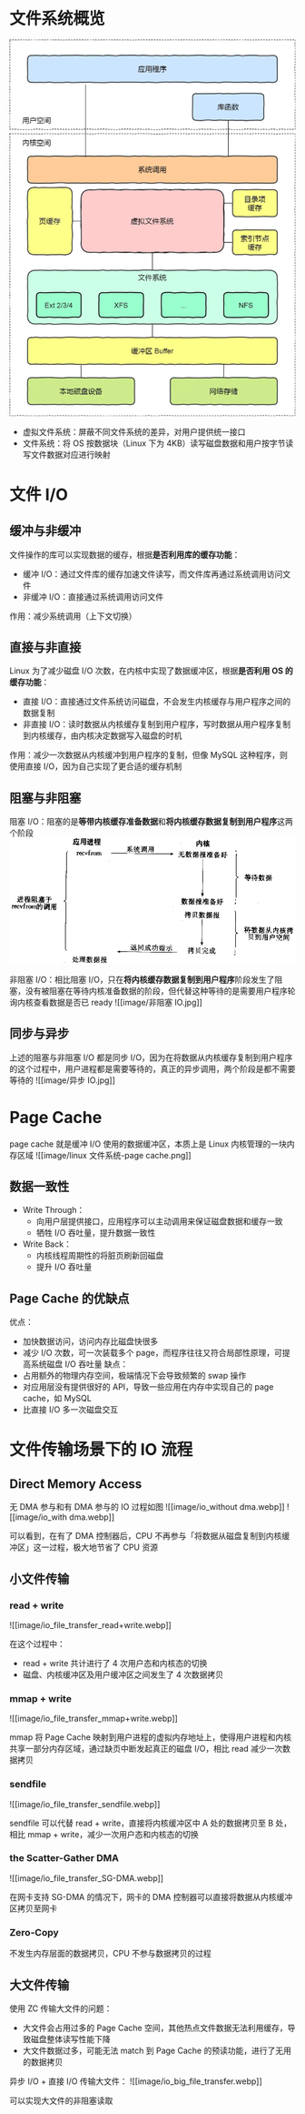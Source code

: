 # 文件系统概览

![](./image/linux%20文件系统.png)

* 虚拟文件系统：屏蔽不同文件系统的差异，对用户提供统一接口
* 文件系统：将 OS 按数据块（Linux 下为 4KB）读写磁盘数据和用户按字节读写文件数据对应进行映射

# 文件 I/O

## 缓冲与非缓冲

文件操作的库可以实现数据的缓存，根据**是否利用库的缓存功能**：

* 缓冲 I/O：通过文件库的缓存加速文件读写，而文件库再通过系统调用访问文件
* 非缓冲 I/O：直接通过系统调用访问文件

作用：减少系统调用（上下文切换）

## 直接与非直接

Linux 为了减少磁盘 I/O 次数，在内核中实现了数据缓冲区，根据**是否利用 OS 的缓存功能**：

* 直接 I/O：直接通过文件系统访问磁盘，不会发生内核缓存与用户程序之间的数据复制
* 非直接 I/O：读时数据从内核缓存复制到用户程序，写时数据从用户程序复制到内核缓存，由内核决定数据写入磁盘的时机

作用：减少一次数据从内核缓冲到用户程序的复制，但像 MySQL 这种程序，则使用直接 I/O，因为自己实现了更合适的缓存机制

## 阻塞与非阻塞

阻塞 I/O：阻塞的是**等带内核缓存准备数据**和**将内核缓存数据复制到用户程序**这两个阶段
![](./image/阻塞%20IO.jpg)

非阻塞 I/O：相比阻塞 I/O，只在**将内核缓存数据复制到用户程序**阶段发生了阻塞，没有被阻塞在等待内核准备数据的阶段，但代替这种等待的是需要用户程序轮询内核查看数据是否已 ready
![[image/非阻塞 IO.jpg]]

## 同步与异步

上述的阻塞与非阻塞 I/O 都是同步 I/O，因为在将数据从内核缓存复制到用户程序的这个过程中，用户进程都是需要等待的，真正的异步调用，两个阶段是都不需要等待的
![[image/异步 IO.jpg]]

# Page Cache

page cache 就是缓冲 I/O 使用的数据缓冲区，本质上是 Linux 内核管理的一块内存区域
![[image/linux 文件系统-page cache.png]]

## 数据一致性

* Write Through：
	* 向用户层提供接口，应用程序可以主动调用来保证磁盘数据和缓存一致
	* 牺牲 I/O 吞吐量，提升数据一致性
* Write Back：
	* 内核线程周期性的将脏页刷新回磁盘
	* 提升 I/O 吞吐量

## Page Cache 的优缺点

优点：
* 加快数据访问，访问内存比磁盘快很多
* 减少 I/O 次数，可一次装载多个 page，而程序往往又符合局部性原理，可提高系统磁盘 I/O 吞吐量
缺点：
* 占用额外的物理内存空间，极端情况下会导致频繁的 swap 操作
* 对应用层没有提供很好的 API，导致一些应用在内存中实现自己的 page cache，如 MySQL
* 比直接 I/O 多一次磁盘交互

# 文件传输场景下的 IO 流程

## Direct Memory Access

无 DMA 参与和有 DMA 参与的 IO 过程如图
![[image/io_without dma.webp]]
![[image/io_with dma.webp]]

可以看到，在有了 DMA 控制器后，CPU 不再参与「将数据从磁盘复制到内核缓冲区」这一过程，极大地节省了 CPU 资源

## 小文件传输
### read + write

![[image/io_file_transfer_read+write.webp]]

在这个过程中：
* read + write 共计进行了 4 次用户态和内核态的切换
* 磁盘、内核缓冲区及用户缓冲区之间发生了 4 次数据拷贝

### mmap + write

![[image/io_file_transfer_mmap+write.webp]]

mmap 将 Page Cache 映射到用户进程的虚拟内存地址上，使得用户进程和内核共享一部分内存区域，通过缺页中断发起真正的磁盘 I/O，相比 read 减少一次数据拷贝

### sendfile

![[image/io_file_transfer_sendfile.webp]]

sendfile 可以代替 read + write，直接将内核缓冲区中 A 处的数据拷贝至 B 处，相比 mmap + write，减少一次用户态和内核态的切换

### the Scatter-Gather DMA

![[image/io_file_transfer_SG-DMA.webp]]

在网卡支持 SG-DMA 的情况下，网卡的 DMA 控制器可以直接将数据从内核缓冲区拷贝至网卡

### Zero-Copy

不发生内存层面的数据拷贝，CPU 不参与数据拷贝的过程

## 大文件传输

使用 ZC 传输大文件的问题：

* 大文件会占用过多的 Page Cache 空间，其他热点文件数据无法利用缓存，导致磁盘整体读写性能下降
* 大文件数据过多，可能无法 match 到 Page Cache 的预读功能，进行了无用的数据拷贝

异步 I/O + 直接 I/O 传输大文件：
![[image/io_big_file_transfer.webp]]

可以实现大文件的非阻塞读取